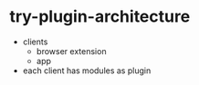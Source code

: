 # try-plugin-architecture

* clients
  * browser extension
  * app
* each client has modules as plugin
